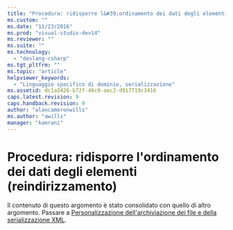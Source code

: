 ```yaml
---
title: "Procedura: ridisporre l&#39;ordinamento dei dati degli elementi (reindirizzamento) | Microsoft Docs"
ms.custom: ""
ms.date: "11/23/2016"
ms.prod: "visual-studio-dev14"
ms.reviewer: ""
ms.suite: ""
ms.technology: 
  - "devlang-csharp"
ms.tgt_pltfrm: ""
ms.topic: "article"
helpviewer_keywords: 
  - "Linguaggio specifico di dominio, serializzazione"
ms.assetid: dc1a3426-b72f-46c9-aec2-d917719c3416
caps.latest.revision: 9
caps.handback.revision: 9
author: "alancameronwills"
ms.author: "awills"
manager: "kamrani"
---
```

# Procedura: ridisporre l&#39;ordinamento dei dati degli elementi (reindirizzamento)
Il contenuto di questo argomento è stato consolidato con quello di altro argomento.  Passare a [Personalizzazione dell'archiviazione dei file e della serializzazione XML](../modeling/customizing-file-storage-and-xml-serialization.md).